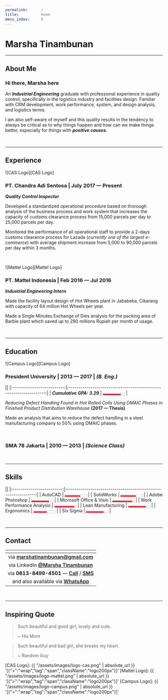 ```yaml
---
permalink:      /
title:          Home
menu_index:     0
---
```

<style>
main div.container {
    max-width: 640px;
}
main.yellow section {
  background-color: #ffcc44;
}
a {
    font-weight: 600;
}
.logo200px > img {
    max-width: 200px;
}
.logo100px > img {
    max-width: 100px;
    background-color: red;
}
.logo400px > img {
    max-width: 400px;
}
progress, meter {
    height: 0.5em;
    margin: -1em 0 1em !important;
    background: #fff;
    box-shadow: 0 0 0 1px #ccc;
}

meter::-webkit-meter-bar {background: #fff;}
progress::-webkit-progress-bar {background: #fff;}

meter::-webkit-meter-optimum-value {background: #fa0015;}
progress::-webkit-progress-value {background: #fa0015;}

meter::-moz-meter-bar {background: #fa0015;}
progress::-moz-progress-bar {background: #fa0015;}

meter::-ms-meter-optimum-value {background: #fa0015;}
progress::-ms-progress-value {background: #fa0015;}
@media screen and (min-width: 480px){
    progress, meter {
        margin: 0 !important;
    }
}
</style>
# Marsha Tinambunan[](# '{">":"find","tag":"main","className":"align-center yellow"}')

---
## About Me

### **Hi there, Marsha here**

An **_Industrial Engineering_** graduate with professional experience in quality control,
specifically in the logistics industry and facilities design. Familiar with
CRM development, work performance, system, and design analysis, and logistics
terms.

I am also self-aware of myself and this quality results in the tendency to always be
critical as to why things happen and how can we make things better, especially for
things with **_positive causes_**.

<br>

---
## Experience

![CAS Logo][CAS Logo]
### **PT. Chandra Adi Sentosa** | July 2017 — Present
**_Quality Control Inspector_**

Developed a standardized operational procedure based on thorough analysis
of the business process and work system that increases the capacity of
customs clearance process from 15,000 parcels per day to 25,000 parcels per
day.

Monitored the performance of all operational staff to provide a 2-days customs
clearance process for Lazada (_currently one of the largest e-commerce_) with
average shipment increase from 5,000 to 90,000 parcels per day within 3
months.

<br>

![Mattel Logo][Mattel Logo]
### **PT. Mattel Indonesia** | Feb 2016 — Jul 2016
**_Industrial Engineering Intern_**

Made the facility layout design of Hot Wheels plant in Jababeka, Cikarang with
capacity of 64 million Hot Wheels per year.

Made a Single Minutes Exchange of Dies analysis for the packing area of Barbie
plant which saved up to 290 millions Rupiah per month of usage.

<br>

---
## Education

![Campus Logo][Campus Logo]
### **President University** | 2013 — 2017 | **_(B. Eng.)_**

|[](# '{">":"find","tag":"table","className":"responsive card"}')|
|:--------------------------:|:------------------------------------------------------------------:|
| **_Cumulative GPA: 3.29_** | <meter class="" value="3.29" min="0" max="4">3.29 out of 4</meter> |

_Reducing Defect Handling Found in Hot Rolled Coils Using DMAIC Phases in Finished Product Distribution Warehouse_ **(2017 — Thesis)**

Made an analysis that aims to reduce the defect handling in a steel manufacturing
company to 50% using DMAIC phases.

<br>

### **SMA 78 Jakarta** | 2010 — 2013 | **_(Science Class)_**

<br>

---
## Skills

|[](# '{">":"find","tag":"table","className":"responsive card"}')|
|:-------------------------:|:--------------------------------------------------------------:|
|                   AutoCAD | <meter class="" value="7" min="0" max="10">7 out of 10</meter> |
|                SolidWorks | <meter class="" value="7" min="0" max="10">7 out of 10</meter> |
|           Adobe Photoshop | <meter class="" value="8" min="0" max="10">8 out of 10</meter> |
|  Microsoft Office & Visio | <meter class="" value="9" min="0" max="10">9 out of 10</meter> |
| Work Performance Analysis | <meter class="" value="9" min="0" max="10">9 out of 10</meter> |
|        Lean Manufacturing | <meter class="" value="8" min="0" max="10">8 out of 10</meter> |
|                Ergonomics | <meter class="" value="6" min="0" max="10">6 out of 10</meter> |
|                 Six Sigma | <meter class="" value="8" min="0" max="10">8 out of 10</meter> |

<br>

---
## Contact

|[](# '{">":"find","tag":"table","className":"responsive card"}')|
|:-----------------------------------------------------:|
| via <marshatinambunan@gmail.com>                      |
| via LinkedIn [@Marsha Tinambunan][LinkedIn]           |
| via **0813-8499-4501** — [Call][Call] / [SMS][SMS]    |
| and also available via [WhatsApp][WhatsApp]           |

<br>

---
## Inspiring Quote

> Such beautiful and good girl, lovely and cute.
>
> ~ His Mom

> Such beautiful and bad girl, she breaks my heart.
>
> ~ Random Guy

[CAS Logo]:     {{ "/assets/images/logo-cas.png" | absolute_url }} '[{">":"wrap","tag":"span","className":"logo200px"}]'
[Mattel Logo]:  {{ "/assets/images/logo-mattel.png" | absolute_url }} '[{">":"wrap","tag":"span","className":"logo200px"}]'
[Campus Logo]:  {{ "/assets/images/logo-campus.png" | absolute_url }} '[{">":"wrap","tag":"span","className":"logo200px"}]'

[LinkedIn]:     https://www.linkedin.com/in/marsha-tinambunan-117b11b9/
[WhatsApp]:     https://api.whatsapp.com/send?phone=6281384994501&text=Hi%20Marsha%2C%20how%20are%20you%3F
[Call]:         tel:+6281384994501
[SMS]:          sms:+6281384994501
[Instagram]:    https://www.instagram.com/djemarjakarta/
[Line]:         https://line.me/ti/p/@uct8262a
